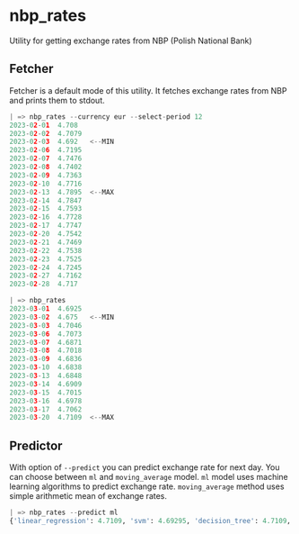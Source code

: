 # nbp_rates
Utility for getting exchange rates from NBP (Polish National Bank)

## Fetcher

Fetcher is a default mode of this utility. It fetches exchange rates from NBP and prints them to stdout.

```python
| => nbp_rates --currency eur --select-period 12
2023-02-01	4.708
2023-02-02	4.7079
2023-02-03	4.692	<--MIN
2023-02-06	4.7195
2023-02-07	4.7476
2023-02-08	4.7402
2023-02-09	4.7363
2023-02-10	4.7716
2023-02-13	4.7895	<--MAX
2023-02-14	4.7847
2023-02-15	4.7593
2023-02-16	4.7728
2023-02-17	4.7747
2023-02-20	4.7542
2023-02-21	4.7469
2023-02-22	4.7538
2023-02-23	4.7525
2023-02-24	4.7245
2023-02-27	4.7162
2023-02-28	4.717
```

```python
| => nbp_rates
2023-03-01	4.6925
2023-03-02	4.675	<--MIN
2023-03-03	4.7046
2023-03-06	4.7073
2023-03-07	4.6871
2023-03-08	4.7018
2023-03-09	4.6836
2023-03-10	4.6838
2023-03-13	4.6848
2023-03-14	4.6909
2023-03-15	4.7015
2023-03-16	4.6978
2023-03-17	4.7062
2023-03-20	4.7109	<--MAX
```

## Predictor

With option of `--predict` you can predict exchange rate for next day. You can choose between `ml` and `moving_average` model. `ml` model uses machine learning algorithms to predict exchange rate. `moving_average` method uses simple arithmetic mean of exchange rates. 

```python
| => nbp_rates --predict ml
{'linear_regression': 4.7109, 'svm': 4.69295, 'decision_tree': 4.7109, 'random_forest': 4.709264999999995, 'avg': 4.706003749999998}
```